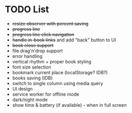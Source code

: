 # TODO List

* ~~resize observer with percent saving~~
* ~~progress line~~
* ~~progress line click navigation~~
* ~~handle in-book links~~ and add "back" button to UI
* ~~book close support~~
* file drag'n'drop support
* error handling
* vertical rhythm + proper book styling
* font size selection
* bookmark current place (localStorage? IDB?)
* books saving (IDB)
* switch to single column using media query
* UI design
* service worker for offline mode
* dark/night mode
* show time & battery (if available) - when in full screen
